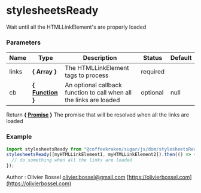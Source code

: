 # stylesheetsReady

Wait until all the HTMLLinkElement's are properly loaded

### Parameters

| Name  | Type                                                                                                       | Description                                                         | Status   | Default |
| ----- | ---------------------------------------------------------------------------------------------------------- | ------------------------------------------------------------------- | -------- | ------- |
| links | **{ Array<HTMLLinkElement> }**                                                                             | The HTMLLinkElement tags to process                                 | required |
| cb    | **{ [Function](https://developer.mozilla.org/fr/docs/Web/JavaScript/Reference/Objets_globaux/Function) }** | An optional callback function to call when all the links are loaded | optional | null    |

Return **{ [Promise](https://developer.mozilla.org/fr/docs/Web/JavaScript/Reference/Objets_globaux/Promise) }** The promise that will be resolved when all the links are loaded

### Example

```js
import stylesheetsReady from "@coffeekraken/sugar/js/dom/stylesheetsReady";
stylesheetsReady([myHTMLLinkElement1, myHTMLLinkElement2]).then(() => {
  // do something when all the links are loaded
});
```

Author : Olivier Bossel [olivier.bossel@gmail.com](mailto:olivier.bossel@gmail.com) [https://olivierbossel.com](https://olivierbossel.com)
